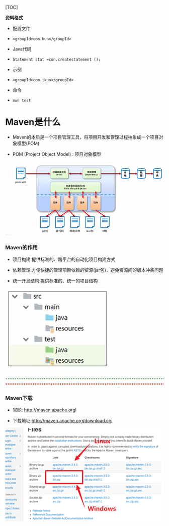 [TOC]

**资料格式**

- 配置文件

- `<groupId>com.kun</groupId>`

- Java代码
- `Statement stat =con.createstatement ();`

- 示例
- `<groupId>com.ikun</groupId>`

- 命令
- `mwn test`



# Maven是什么

- Maven的本质是一个项目管理工具，将项目开发和管理过程抽象成一个项目对象模型(POM)

- POM (Project Object Model) : 项目对象模型

![image-20230216022934798](.\maven笔记img\image-20230216022934798.png)

### Maven的作用

- 项目构建:提供标准的、跨平台的自动化项目构建方式

- 依赖管理:方便快捷的管理项目依赖的资源(jar包)，避免资源间的版本冲突问题

- 统一开发结构:提供标准的、统一的项目结构

![image-20230216023159480](.\maven笔记img\image-20230216023159480.png)



```diff
----------------------------------------------------------------------------------------------------
++++++++++++++++++++++++++++++++++++++++++++++++++++++++++++++++++++++++++++++++++++++++++++++++++++
```



### Maven下载

- 官网: http://maven.apache.orgl

- 下载地址:http://maven.apache.org/download.cgi

![image-20230216041601508](.\maven笔记img\image-20230216041601508.png)
